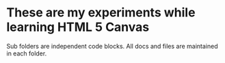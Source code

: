 # These are my experiments while learning HTML 5 Canvas

Sub folders are independent code blocks. All docs and files are maintained in each folder.